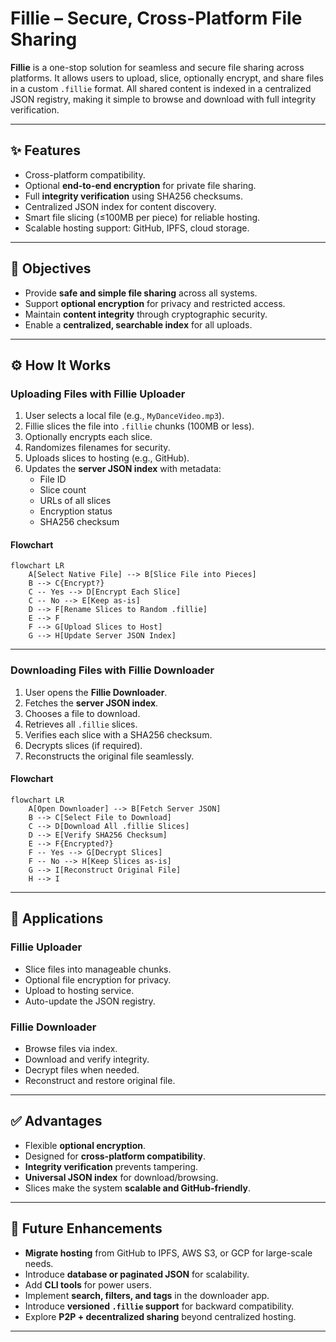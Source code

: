 # Fillie – Secure, Cross-Platform File Sharing

**Fillie** is a one-stop solution for seamless and secure file sharing across platforms. It allows users to upload, slice, optionally encrypt, and share files in a custom `.fillie` format. All shared content is indexed in a centralized JSON registry, making it simple to browse and download with full integrity verification.

***

## ✨ Features

- Cross-platform compatibility.
- Optional **end-to-end encryption** for private file sharing.
- Full **integrity verification** using SHA256 checksums.
- Centralized JSON index for content discovery.
- Smart file slicing (≤100MB per piece) for reliable hosting.
- Scalable hosting support: GitHub, IPFS, cloud storage.

***

## 🚀 Objectives

- Provide **safe and simple file sharing** across all systems.
- Support **optional encryption** for privacy and restricted access.
- Maintain **content integrity** through cryptographic security.
- Enable a **centralized, searchable index** for all uploads.

***

## ⚙️ How It Works

### Uploading Files with Fillie Uploader

1. User selects a local file (e.g., `MyDanceVideo.mp3`).
2. Fillie slices the file into `.fillie` chunks (100MB or less).
3. Optionally encrypts each slice.
4. Randomizes filenames for security.
5. Uploads slices to hosting (e.g., GitHub).
6. Updates the **server JSON index** with metadata:
    - File ID
    - Slice count
    - URLs of all slices
    - Encryption status
    - SHA256 checksum

#### Flowchart

```mermaid
flowchart LR
    A[Select Native File] --> B[Slice File into Pieces]
    B --> C{Encrypt?}
    C -- Yes --> D[Encrypt Each Slice]
    C -- No --> E[Keep as-is]
    D --> F[Rename Slices to Random .fillie]
    E --> F
    F --> G[Upload Slices to Host]
    G --> H[Update Server JSON Index]
```


***

### Downloading Files with Fillie Downloader

1. User opens the **Fillie Downloader**.
2. Fetches the **server JSON index**.
3. Chooses a file to download.
4. Retrieves all `.fillie` slices.
5. Verifies each slice with a SHA256 checksum.
6. Decrypts slices (if required).
7. Reconstructs the original file seamlessly.

#### Flowchart

```mermaid
flowchart LR
    A[Open Downloader] --> B[Fetch Server JSON]
    B --> C[Select File to Download]
    C --> D[Download All .fillie Slices]
    D --> E[Verify SHA256 Checksum]
    E --> F{Encrypted?}
    F -- Yes --> G[Decrypt Slices]
    F -- No --> H[Keep Slices as-is]
    G --> I[Reconstruct Original File]
    H --> I
```


***

## 📂 Applications

### Fillie Uploader

- Slice files into manageable chunks.
- Optional file encryption for privacy.
- Upload to hosting service.
- Auto-update the JSON registry.


### Fillie Downloader

- Browse files via index.
- Download and verify integrity.
- Decrypt files when needed.
- Reconstruct and restore original file.

***

## ✅ Advantages

- Flexible **optional encryption**.
- Designed for **cross-platform compatibility**.
- **Integrity verification** prevents tampering.
- **Universal JSON index** for download/browsing.
- Slices make the system **scalable and GitHub-friendly**.

***

## 🔮 Future Enhancements

- **Migrate hosting** from GitHub to IPFS, AWS S3, or GCP for large-scale needs.
- Introduce **database or paginated JSON** for scalability.
- Add **CLI tools** for power users.
- Implement **search, filters, and tags** in the downloader app.
- Introduce **versioned `.fillie` support** for backward compatibility.
- Explore **P2P + decentralized sharing** beyond centralized hosting.

***

